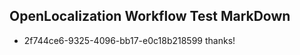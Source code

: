 ## OpenLocalization Workflow Test MarkDown
* 2f744ce6-9325-4096-bb17-e0c18b218599 thanks!

<!--HONumber=Aug16_HO4-->


